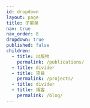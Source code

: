 ```yaml
---
id: dropdown
layout: page
title: 子菜单
nav: true
nav_order: 8
dropdown: true
published: false
children:
  - title: 出版物
    permalink: /publications/
  - title: divider
  - title: 项目
    permalink: /projects/
  - title: divider
  - title: 博客
    permalink: /blog/
---
```

